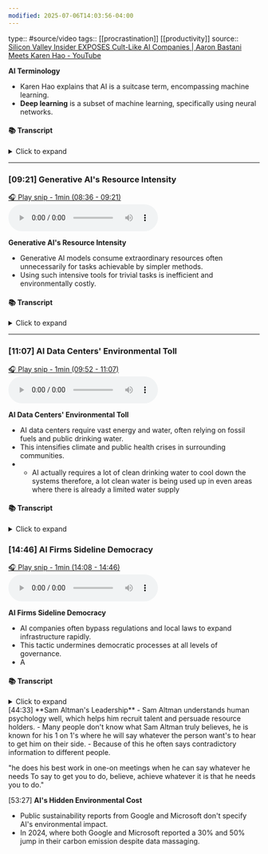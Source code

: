 ```yaml
---
modified: 2025-07-06T14:03:56-04:00
---
```

type:: #source/video 
tags:: [[procrastination]] [[productivity]]
source:: [Silicon Valley Insider EXPOSES Cult-Like AI Companies | Aaron Bastani Meets Karen Hao - YouTube](https://www.youtube.com/watch?v=8enXRDlWguU)


**AI Terminology**
- Karen Hao explains that AI is a suitcase term, encompassing machine learning. 
- **Deep learning** is a subset of machine learning, specifically using neural networks.


#### 📚 Transcript
<details>
<summary>Click to expand</summary>
<blockquote><b>Karen Hao</b><br/><br/>One of the founding fathers of AI used to call AI a suitcase word because you can put whatever you want in the suitcase and suddenly AI means something different. So we have this suitcase word of AI. And then under that, any data-driven AI techniques are called machine learning. And then any neural network data-driven techniques are called deep learning. So it's the smallest circle within this broader suitcase. So deep learning and neural networks are kind of interchangeable. Not exactly in the sense that neural networks are referring to a piece of software and deep learning is referring to the process that the software is doing.</blockquote>
</details>



---


### [09:21] Generative AI's Resource Intensity


[🎧 Play snip - 1min️ (08:36 - 09:21)](https://share.snipd.com/snip/379eef31-38da-4895-b0bc-9fb1996f714f)
<audio controls> <source src="https://storage.googleapis.com/sideload_processed/8476c8b4-c6fb-443c-b47f-3b747e0e469c%2F8476c8b4-c6fb-443c-b47f-3b747e0e469c.mp3#t=08:36,09:21"> </audio>


**Generative AI's Resource Intensity**

- Generative AI models consume extraordinary resources often unnecessarily for tasks achievable by simpler methods.
- Using such intensive tools for trivial tasks is inefficient and environmentally costly.


#### 📚 Transcript
<details>
<summary>Click to expand</summary>
<blockquote><b>Karen Hao</b><br/><br/>Exactly. Like it's not fit for the task. And the extraordinary amount of environmental costs for flying that rocket when you could have flown a much more efficient plane to do the same thing is like, what are you doing? And that's one of the things that people don't really realize about artificial or about generative AI is that the resource consumption required to develop these models and also use These models is quite extraordinary. And oftentimes people are using them for tasks that could be achieved with highly efficient, different AI techniques. But because we use the sweeping term AI to mean anything, then people just think, oh, yeah, right, right.</blockquote>
</details>



---


### [11:07] AI Data Centers' Environmental Toll


[🎧 Play snip - 1min️ (09:52 - 11:07)](https://share.snipd.com/snip/06963b7a-f7c5-4f7e-a67c-60df46806d0d)
<audio controls> <source src="https://storage.googleapis.com/sideload_processed/8476c8b4-c6fb-443c-b47f-3b747e0e469c%2F8476c8b4-c6fb-443c-b47f-3b747e0e469c.mp3#t=09:52,11:07"> </audio>


**AI Data Centers' Environmental Toll**

- AI data centers require vast energy and water, often relying on fossil fuels and public drinking water.
- This intensifies climate and public health crises in surrounding communities.
- - AI actually requires a lot of clean drinking water to cool down the systems therefore, a lot clean water is being used up in even areas where there is already a limited water supply



#### 📚 Transcript
<details>
<summary>Click to expand</summary>
<blockquote><b>Karen Hao</b><br/><br/>There are numbers around the energy consumption, which you could then use to kind of try and project carbon emissions. There was a McKinsey report that recently projected that based on the current pace of data center and supercomputer expansion for the development and deployment of AI technologies, We would need to add around half to 1.2 times the amount of energy consumed in the UK annually to the global grid in the next five years. Wow. Yeah. And most of that will be serviced by fossil fuels. This is something that Sam Altman actually even said in front of the Senate a couple of weeks ago. He said it will most probably be natural gas. So he actually picked the nicest fossil fuel. But we're already seeing reports of coal plants having their lives extended. They were meant to be retired, but they're no longer being retired explicitly to power data center development. We're seeing reports of Elon Musk's XAI, the giant supercomputer that he built called Colossus in Memphis, Tennessee. It is being powered with around 35 unlicensed methane gas turbines that are pumping thousands of toxic air pollutants into the air, into that community. So this</blockquote>
</details>



### [14:46] AI Firms Sideline Democracy


[🎧 Play snip - 1min️ (14:08 - 14:46)](https://share.snipd.com/snip/73a0bcae-c3dd-48d4-8cf1-2c183c88a132)
<audio controls> <source src="https://storage.googleapis.com/sideload_processed/8476c8b4-c6fb-443c-b47f-3b747e0e469c%2F8476c8b4-c6fb-443c-b47f-3b747e0e469c.mp3#t=14:08,14:46"> </audio>


**AI Firms Sideline Democracy**

- AI companies often bypass regulations and local laws to expand infrastructure rapidly.
- This tactic undermines democratic processes at all levels of governance.
- A
#### 📚 Transcript
<details>
<summary>Click to expand</summary>
<blockquote><b>Karen Hao</b><br/><br/>Local levels all the way to the international level.</blockquote><br/><blockquote><b>Aaron Bastani</b><br/><br/>It's kind of that orthodoxy of seek permission after you do something is now, I mean, when you start applying...</blockquote><br/><blockquote><b>Karen Hao</b><br/><br/>This is business as usual for those companies. That's part of their expansion strategy.</blockquote><br/><blockquote><b>Aaron Bastani</b><br/><br/>Which we'll talk about. And we're going to talk about the sort of global colonial aspect as well with regards to resource consumption resource use just bring it back to the us again because at the top of this Conversation i want to offer a bit of a primer to people out there who they maybe know what ai is they maybe have used chat gpt what are the major companies we're now talking about in this Space particularly in the united states of america over the last five years? Who</blockquote>
</details>
[44:33] **Sam Altman's Leadership**
- Sam Altman understands human psychology well, which helps him recruit talent and persuade resource holders.
- Many people don't know what Sam Altman truly believes, he is known for his 1 on 1's where he will say whatever the person want's to hear to get him on their side.
- Because of this he often says contradictory information to different people. 


"he does his best work in one-on meetings when he can say whatever he needs To say to get you to do, believe, achieve whatever it is that he needs you to do."



 [53:27] **AI's Hidden Environmental Cost**
- Public sustainability reports from Google and Microsoft don't specify AI's environmental impact.
- In 2024, where both Google and Microsoft reported a 30% and 50% jump in their carbon emission despite data massaging.


